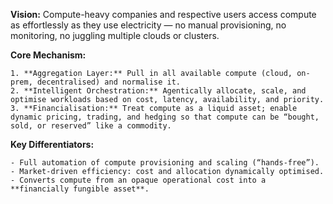 **Vision:** Compute-heavy companies and respective users access compute as effortlessly as they use electricity — no manual provisioning, no monitoring, no juggling multiple clouds or clusters.

**Core Mechanism:**

    1. **Aggregation Layer:** Pull in all available compute (cloud, on-prem, decentralised) and normalise it.
    2. **Intelligent Orchestration:** Agentically allocate, scale, and optimise workloads based on cost, latency, availability, and priority.
    3. **Financialisation:** Treat compute as a liquid asset; enable dynamic pricing, trading, and hedging so that compute can be “bought, sold, or reserved” like a commodity.

**Key Differentiators:**

    - Full automation of compute provisioning and scaling (“hands-free”).
    - Market-driven efficiency: cost and allocation dynamically optimised.
    - Converts compute from an opaque operational cost into a **financially fungible asset**.
